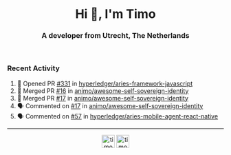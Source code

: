 <h1 align="center">Hi 👋, I'm Timo</h1>
<h3 align="center">A developer from Utrecht, The Netherlands</h3>
<br/>
<!-- https://github.com/rahuldkjain/github-profile-readme-generator --!>

<!--  <p align="left"><img src="https://github-readme-stats.vercel.app/api?username=timoglastra&show_icons=true&count_private=true&" alt="timoglastra" /></p> --!>

<!--
Github language stats
<p align="left"><img src="https://github-readme-stats.vercel.app/api/top-langs/?username=timoglastra&layout=compact" alt="timoglastra" /><p>
-->

<!-- Codestats language stats -->
<!-- <p align="left"><img src="https://codestats-readme.vercel.app/api/top-langs/?username=timoglastra&layout=compact&language_count=12" alt="timoglastra" /><p>    --!>
  
<h3>Recent Activity</h3>

<!--START_SECTION:activity-->
1. 💪 Opened PR [#331](https://github.com/hyperledger/aries-framework-javascript/pull/331) in [hyperledger/aries-framework-javascript](https://github.com/hyperledger/aries-framework-javascript)
2. 🎉 Merged PR [#16](https://github.com/animo/awesome-self-sovereign-identity/pull/16) in [animo/awesome-self-sovereign-identity](https://github.com/animo/awesome-self-sovereign-identity)
3. 🎉 Merged PR [#17](https://github.com/animo/awesome-self-sovereign-identity/pull/17) in [animo/awesome-self-sovereign-identity](https://github.com/animo/awesome-self-sovereign-identity)
4. 🗣 Commented on [#17](https://github.com/animo/awesome-self-sovereign-identity/issues/17) in [animo/awesome-self-sovereign-identity](https://github.com/animo/awesome-self-sovereign-identity)
5. 🗣 Commented on [#57](https://github.com/hyperledger/aries-mobile-agent-react-native/issues/57) in [hyperledger/aries-mobile-agent-react-native](https://github.com/hyperledger/aries-mobile-agent-react-native)
<!--END_SECTION:activity-->

---

<p align="center">
<a href="https://twitter.com/timoglastra" target="blank"><img align="center" src="https://cdn.jsdelivr.net/npm/simple-icons@3.0.1/icons/twitter.svg" alt="timoglastra" height="30" width="30" /></a>
<a href="https://linkedin.com/in/timoglastra" target="blank"><img align="center" src="https://cdn.jsdelivr.net/npm/simple-icons@3.0.1/icons/linkedin.svg" alt="timoglastra" height="30" width="30" /></a>
</p>



